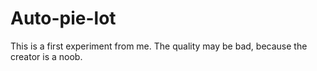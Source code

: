 # Auto-pie-lot
This is a first experiment from me. 
The quality may be bad, because the creator is a noob.
